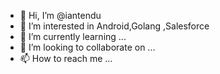 - 👋 Hi, I’m @iantendu
- 👀 I’m interested in Android,Golang ,Salesforce
- 🌱 I’m currently learning ...
- 💞️ I’m looking to collaborate on ...
- 📫 How to reach me ...

<!---
iantendu/iantendu is a ✨ special ✨ repository because its `README.md` (this file) appears on your GitHub profile.
You can click the Preview link to take a look at your changes.
--->
